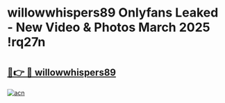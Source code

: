 # willowwhispers89 Onlyfans Leaked - New Video & Photos March 2025 !rq27n

# <h2><a href="https://nb24sb.iuczelnia.edu.pl?title=willowwhispers89&ref=rq27n">🔗👉 🔴 willowwhispers89</a></h2>

[![acn](https://github.com/user-attachments/assets/0f9c940e-d8b0-45ae-aac7-cd30a18b3e1c)](https://nb24sb.iuczelnia.edu.pl?title=willowwhispers89&ref=rq27n)

